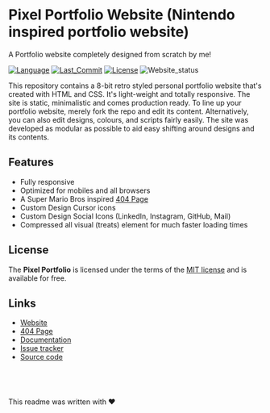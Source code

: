 # Pixel Portfolio Website (Nintendo inspired portfolio website)

A Portfolio website completely designed from scratch by me!

[![Language](https://img.shields.io/badge/Lang-html%20%7C%20css-lightgrey.svg)](#)
[![Last_Commit](https://img.shields.io/github/last-commit/KrishnaAlagiri/Pixel-Portfolio-Webite.svg)](https://github.com/KrishnaAlagiri/Pixel-Portfolio-Webite/commits/master)
[![License](https://img.shields.io/github/license/KrishnaAlagiri/Pixel-Portfolio-Webite.svg?color=blue)](/LICENSE)
![Website_status](https://img.shields.io/website/http/thekrishna.in.svg)

This repository contains a 8-bit retro styled personal portfolio website that's created with HTML and CSS. It's light-weight and totally responsive. The site is static, minimalistic and comes production ready. To line up your portfolio website, merely fork the repo and edit its content. Alternatively,  you can also edit designs, colours, and scripts fairly easily. The site was developed as modular as possible to aid easy shifting around designs and its contents.

## Features

-   Fully responsive
-   Optimized for mobiles and all browsers
-   A Super Mario Bros inspired [404 Page](https://thekrishna.in/404)
-   Custom Design Cursor icons
-   Custom Design Social Icons (LinkedIn, Instagram, GitHub, Mail)
-   Compressed all visual (treats) element for much faster loading times


## License

The **Pixel Portfolio** is licensed under the terms of the [MIT license](LICENSE) and is available for free.

## Links

-   [Website](https://thekrishna.in)
-   [404 Page](https://thekrishna.in/404)
-   [Documentation](https://github.com/KrishnaAlagiri/Pixel-Portfolio-Webite/blob/master/docs/documentation.md)
-   [Issue tracker](https://github.com/KrishnaAlagiri/Pixel-Portfolio-Webite/issues)
-   [Source code](https://github.com/KrishnaAlagiri/Pixel-Portfolio-Webite)

## <br>

This readme was written with ❤️
